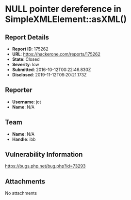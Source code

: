# NULL pointer dereference in SimpleXMLElement::asXML()

## Report Details
- **Report ID**: 175262
- **URL**: https://hackerone.com/reports/175262
- **State**: Closed
- **Severity**: low
- **Submitted**: 2016-10-12T00:22:46.830Z
- **Disclosed**: 2019-11-12T09:20:21.173Z

## Reporter
- **Username**: jot
- **Name**: N/A

## Team
- **Name**: N/A
- **Handle**: ibb

## Vulnerability Information
https://bugs.php.net/bug.php?id=73293

## Attachments
No attachments
